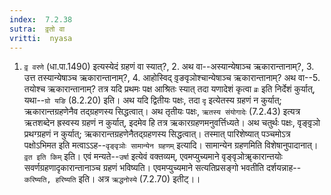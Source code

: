 ```yaml
---
index:  7.2.38
sutra:  वृ़तो वा
vritti:  nyasa
---
```


1. `वृ़ वरणे` (धा.पा.1490) इत्यस्येदं ग्रहणं वा स्यात्?, 2. अथ वा--अस्यान्येषाञ्च ऋकारान्तानाम्?, 3. उत्त तस्यान्येषाञ्च ऋकारान्तानाम्?, 4. आहोस्विद् वृ़ङवृञोश्चान्येषाञ्च ऋकारान्तानाम्? अथ वा--5. तयोश्च ऋकारान्तानाम्? तत्र यदि प्रथमः पक्ष आश्रितः स्यात् तदा यणादेशं कृत्वा `व्रः` इति निर्देशं कुर्यात्, यथा--`ग्रो यङि` (8.2.20) इति। अथ यदि द्वितीयः पक्षः, तदा `दृ` इत्येतस्य ग्रहणं न कुर्यात्; ऋकारान्तग्रहणेनैव तद्ग्रहणस्य सिद्धत्वात्। अथ तृतीयः पक्षः, `ऋतस्य संयोगादेः` (7.2.43) इत्यत्र ऋतशब्देन ह्रस्वस्य ग्रहणं न कुर्यात्, इदमेव हि तत्र ऋकारग्रहणमनुवर्त्तिध्यते। अथ चतुर्थः पक्षः, वृङ्वृ़ञो प्रथग्ग्रहणं न कुर्यात्; ऋकारान्तग्रहणेनैतद्ग्रहणस्य सिद्धत्वात्। तस्मात् पारिशेष्यात् पञ्चमोऽत्र पक्षोऽभिमत इति मत्वाऽऽह--`वृङ्वृञोः सामान्येन ग्रहणम्` इत्यादि। सामान्येन ग्रहणमिति विशेषानुपादानात्।
`वृ़त इति किम्` इति। एवं मन्यते--`उर्षा` इत्येवं वक्तव्यम्, एवमप्युच्यमाने वृङ्वृञोॠकारान्तयोः सवर्णग्रहणादृकारान्तानाञ्च ग्रहणं भविष्यति। एवमप्युच्यमाने सत्यतिप्रसङ्गो भवतीति दर्शयन्नाह--`करिष्यति, हरिष्यति` इति। अत्र `ऋद्धनोस्ये` (7.2.70) इतीट्।।

